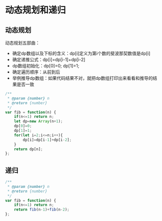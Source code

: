 # 动态规划和递归

## 动态规划

动态规划五部曲：

* 确定dp数组以及下标的含义：dp[i]定义为第i个数的斐波那契数值是dp[i]
* 确定递推公式：dp[i]=dp[i-1]+dp[i-2]
* dp数组初始化：dp[0]=0; dp[1]=1;
* 确定遍历顺序：从前到后
* 举例推导dp数组：如果代码结果不对，就把dp数组打印出来看看和推导的结果是否一致

```javascript
/**
 * @param {number} n
 * @return {number}
 */
var fib = function(n) {
    if(n<=1) return n;
    let dp=new Array(n+1);
    dp[0]=0;
    dp[1]=1;
    for(let i=2;i<=n;i++){
        dp[i]=dp[i-1]+dp[i-2];
    }
    return dp[n];
};
```

## 递归

```javascript
/**
 * @param {number} n
 * @return {number}
 */
var fib = function(n) {
    if(n<=1) return n;
    return fib(n-1)+fib(n-2);
};
```